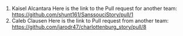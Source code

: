 1. Kaisel Alcantara Here is the link to the Pull request for another team: https://github.com/shunt161/SanssouciStory/pull/1
2. Caleb Clausen Here is the link to Pull request from another team: https://github.com/jarodr47/charlottenburg_story/pull/8
